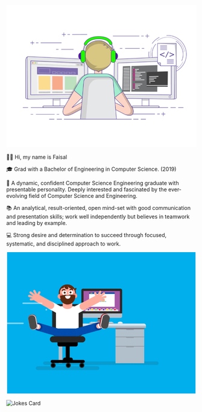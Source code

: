 <!-- Markdown -->

<p align="center">
  <img width="700" src="https://github.com/PseudoFaisal/PseudoFaisal/blob/main/Genius.gif" alt="Material Bread logo">
</p>

👋🏽 Hi, my name is Faisal

🎓 Grad with a Bachelor of Engineering in Computer Science. (2019)

🌇 A dynamic, confident Computer Science Engineering graduate with presentable personality. Deeply interested and fascinated by the ever-evolving field of Computer Science and Engineering.

📚 An analytical, result-oriented, open mind-set with good communication and presentation skills; work well independently but believes in teamwork and leading by example.

💻 Strong desire and determination to succeed through focused, systematic, and disciplined approach to work.



<p align="center">
  <img width="500" src="https://github.com/PseudoFaisal/PseudoFaisal/blob/main/Enjoy.gif" alt="Material Bread logo">
</p>

![Jokes Card](https://readme-jokes.vercel.app/api)
